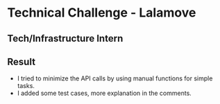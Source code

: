 # Technical Challenge - Lalamove
## Tech/Infrastructure Intern

## Result
- I tried to minimize the API calls by using manual functions for simple tasks.
- I added some test cases, more explanation in the comments.
